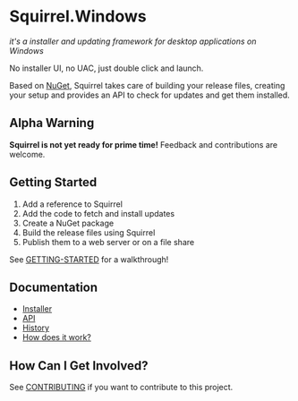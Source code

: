 # Squirrel.Windows

_it's a installer and updating framework for desktop applications on Windows_

No installer UI, no UAC, just double click and launch.

Based on [NuGet](http://docs.nuget.org/), Squirrel takes care of building your release files, creating your setup and provides an API to check for updates and get them installed.

## Alpha Warning

**Squirrel is not yet ready for prime time!** Feedback and contributions are welcome.

## Getting Started

1. Add a reference to Squirrel
2. Add the code to fetch and install updates
3. Create a NuGet package
3. Build the release files using Squirrel
4. Publish them to a web server or on a file share

See [GETTING-STARTED](doc/GETTING-STARTED.md) for a walkthrough!

## Documentation

* [Installer](doc/INSTALLER.md)
* [API](doc/API.md)
* [History](doc/HISTORY.md)
* [How does it work?](doc/HOW-DOES-IT-WORK.md)

## How Can I Get Involved?

See [CONTRIBUTING](doc/CONTRIBUTING.md) if you want to contribute to this project.
